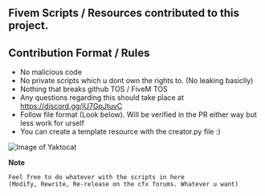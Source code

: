 ## Fivem Scripts / Resources contributed to this project.






## Contribution Format / Rules

* No malicious code
* No private scripts which u dont own the rights to. (No leaking basiclly)
* Nothing that breaks github TOS / FiveM TOS
* Any questions regarding this should take place at https://discord.gg/jU7GpJtuvC
* Follow file format (Look below). Will be verified in the PR either way but less work for urself
* You can create a template resource with the creator.py file :)


![Image of Yaktocat](https://cdn.discordapp.com/attachments/872206545713246228/873218069546295326/95182c2732b9ca9bdf6ce5a3b10f9f27.png)


**Note**
```
Feel free to do whatever with the scripts in here 
(Modify, Rewrite, Re-release on the cfx forums. Whatever u want)
```
